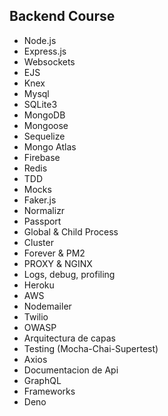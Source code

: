 ## Backend Course

- Node.js
- Express.js
- Websockets
- EJS
- Knex
- Mysql
- SQLite3
- MongoDB
- Mongoose
- Sequelize
- Mongo Atlas
- Firebase
- Redis
- TDD
- Mocks
- Faker.js
- Normalizr
- Passport
- Global & Child Process
- Cluster
- Forever & PM2
- PROXY & NGINX
- Logs, debug, profiling
- Heroku
- AWS
- Nodemailer
- Twilio
- OWASP
- Arquitectura de capas
- Testing (Mocha-Chai-Supertest)
- Axios
- Documentacion de Api
- GraphQL
- Frameworks
- Deno
